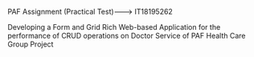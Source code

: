 

PAF Assignment (Practical Test)---> IT18195262

Developing a Form and Grid Rich Web-based Application for the performance of CRUD operations on Doctor Service of PAF Health Care Group Project
